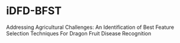 # iDFD-BFST
Addressing Agricultural Challenges: An Identification of Best Feature Selection Techniques For Dragon Fruit Disease Recognition
